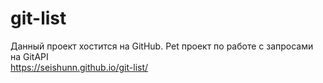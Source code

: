 # git-list
Данный проект хостится на GitHub. Pet проект по работе с запросами на GitAPI   
https://seishunn.github.io/git-list/